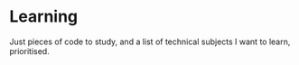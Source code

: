 # Learning
 
Just pieces of code to study, and a list of technical subjects I want to learn, prioritised. 
